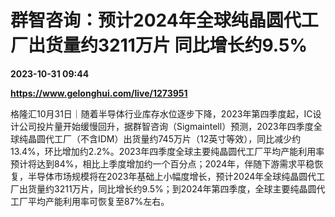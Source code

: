 # 群智咨询：预计2024年全球纯晶圆代工厂出货量约3211万片 同比增长约9.5%

**2023-10-31 09:44**

**https://www.gelonghui.com/live/1273951**

格隆汇10月31日｜随着半导体行业库存水位逐步下降，2023年第四季度起，IC设计公司投片量开始缓慢回升，据群智咨询（Sigmaintell）预测，2023年四季度全球纯晶圆代工厂（不含IDM）出货量约745万片（12英寸等效），同比减少约13.4%，环比增加约2.2%。2023年四季度全球主要纯晶圆代工厂平均产能利用率预计将达到84%，相比上季度增加约一个百分点；2024年，伴随下游需求平稳恢复，半导体市场规模将在2023年基础上小幅度增长，预计2024年全球纯晶圆代工厂出货量约3211万片，同比增长约9.5%；到2024年第四季度，全球主要纯晶圆代工厂平均产能利用率可恢复至87%左右。